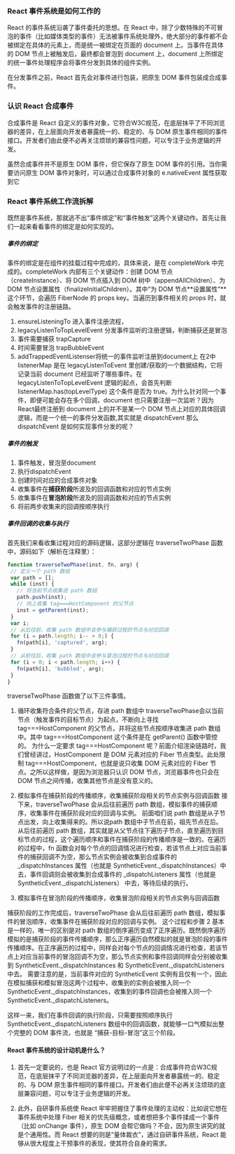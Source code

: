 ### React 事件系统是如何工作的
React 的事件系统沿袭了事件委托的思想。在 React 中，除了少数特殊的不可冒泡的事件（比如媒体类型的事件）无法被事件系统处理外，绝大部分的事件都不会被绑定在具体的元素上，而是统一被绑定在页面的 document 上。当事件在具体的 DOM 节点上被触发后，最终都会冒泡到 document 上，document 上所绑定的统一事件处理程序会将事件分发到具体的组件实例。

在分发事件之前，React 首先会对事件进行包装，把原生 DOM 事件包装成合成事件。

### 认识 React 合成事件

合成事件是 React 自定义的事件对象，它符合W3C规范，在底层抹平了不同浏览器的差异，在上层面向开发者暴露统一的、稳定的、与 DOM 原生事件相同的事件接口。开发者们由此便不必再关注烦琐的兼容性问题，可以专注于业务逻辑的开发。

虽然合成事件并不是原生 DOM 事件，但它保存了原生 DOM 事件的引用。当你需要访问原生 DOM 事件对象时，可以通过合成事件对象的 e.nativeEvent 属性获取到它

### React 事件系统工作流拆解
既然是事件系统，那就逃不出“事件绑定”和“事件触发”这两个关键动作。首先让我们一起来看看事件的绑定是如何实现的。

##### 事件的绑定
事件的绑定是在组件的挂载过程中完成的，具体来说，是在 completeWork 中完成的。completeWork 内部有三个关键动作：创建 DOM 节点（createInstance）、将 DOM 节点插入到 DOM 树中（appendAllChildren）、为 DOM 节点设置属性（finalizeInitialChildren）。其中“为 DOM 节点**设置属性”**这个环节，会遍历 FiberNode 的 props key。当遍历到事件相关的 props 时，就会触发事件的注册链路。
1. ensureListeningTo 进入事件注册流程，
2. legacyListenToTopLevelEvent 分发事件监听的注册逻辑，判断捕获还是冒泡 
3. 事件需要捕获 trapCapture
4. 时间需要冒泡 trapBubbleEvent
5. addTrappedEventListenser将统一的事件监听注册到document上
在2中listenerMap 是在 legacyListenToEvent 里创建/获取的一个数据结构，它将记录当前 document 已经监听了哪些事件。在 legacyListenToTopLevelEvent 逻辑的起点，会首先判断 listenerMap.has(topLevelType) 这个条件是否为 true。为什么针对同一个事件，即便可能会存在多个回调，document 也只需要注册一次监听？因为 React最终注册到 document 上的并不是某一个 DOM 节点上对应的具体回调逻辑，而是一个统一的事件分发函数,其实就是 dispatchEvent
那么 dispatchEvent 是如何实现事件分发的呢？
##### 事件的触发
 1. 事件触发，冒泡至document
 2. 执行dispatchEvent
 3. 创建时间对应的合成事件对象
 4. 收集事件在**捕获阶段**所波及的回调函数和对应的节点实例
 5. 收集事件在**冒泡阶段**所波及的回调函数和对应的节点实例
 6. 将前两步收集来的回调按顺序执行

 ##### 事件回调的收集与执行

 首先我们来看收集过程对应的源码逻辑，这部分逻辑在 traverseTwoPhase 函数中，源码如下（解析在注释里）：
 ```javascript
function traverseTwoPhase(inst, fn, arg) {
  // 定义一个 path 数组
  var path = [];
  while (inst) {
    // 将当前节点收集进 path 数组
    path.push(inst);
    // 向上收集 tag===HostComponent 的父节点
    inst = getParent(inst);
  }
  var i;
  // 从后往前，收集 path 数组中会参与捕获过程的节点与对应回调
  for (i = path.length; i-- > 0;) {
    fn(path[i], 'captured', arg);
  }
  // 从前往后，收集 path 数组中会参与冒泡过程的节点与对应回调
  for (i = 0; i < path.length; i++) {
    fn(path[i], 'bubbled', arg);
  }
}
```
traverseTwoPhase 函数做了以下三件事情。

1. 循环收集符合条件的父节点，存进 path 数组中
traverseTwoPhase会以当前节点（触发事件的目标节点）为起点，不断向上寻找 tag===HostComponent 的父节点，并将这些节点按顺序收集进 path 数组中。其中 tag===HostComponent 这个条件是在 getParent() 函数中管控的。
为什么一定要求 tag===HostComponent 呢？前面介绍渲染链路时，我们曾经讲过，HostComponent 是 DOM 元素对应的 Fiber 节点类型。此处限制 tag===HostComponent，也就是说只收集 DOM 元素对应的 Fiber 节点。之所以这样做，是因为浏览器只认识 DOM 节点，浏览器事件也只会在 DOM 节点之间传播，收集其他节点是没有意义的。
2. 模拟事件在捕获阶段的传播顺序，收集捕获阶段相关的节点实例与回调函数
接下来，traverseTwoPhase 会从后往前遍历 path 数组，模拟事件的捕获顺序，收集事件在捕获阶段对应的回调与实例。
前面咱们说 path 数组是从子节点出发，向上收集得来的。所以说path 数组中子节点在前，祖先节点在后。
从后往前遍历 path 数组，其实就是从父节点往下遍历子节点，直至遍历到目标节点的过程，这个遍历顺序和事件在捕获阶段的传播顺序是一致的。在遍历的过程中，fn 函数会对每个节点的回调情况进行检查，若该节点上对应当前事件的捕获回调不为空，那么节点实例会被收集到合成事件的 _dispatchInstances 属性（也就是 SyntheticEvent._dispatchInstances）中去，事件回调则会被收集到合成事件的 _dispatchListeners 属性（也就是 SyntheticEvent._dispatchListeners） 中去，等待后续的执行。

3. 模拟事件在冒泡阶段的传播顺序，收集冒泡阶段相关的节点实例与回调函数

捕获阶段的工作完成后，traverseTwoPhase 会从后往前遍历 path 数组，模拟事件的冒泡顺序，收集事件在捕获阶段对应的回调与实例。
这个过程和步骤 2 基本是一样的，唯一的区别是对 path 数组的倒序遍历变成了正序遍历。既然倒序遍历模拟的是捕获阶段的事件传播顺序，那么正序遍历自然模拟的就是冒泡阶段的事件传播顺序。在正序遍历的过程中，同样会对每个节点的回调情况进行检查，若该节点上对应当前事件的冒泡回调不为空，那么节点实例和事件回调同样会分别被收集到 SyntheticEvent._dispatchInstances 和 SyntheticEvent._dispatchListeners 中去。
需要注意的是，当前事件对应的 SyntheticEvent 实例有且仅有一个，因此在模拟捕获和模拟冒泡这两个过程中，收集到的实例会被推入同一个 SyntheticEvent._dispatchInstances，收集到的事件回调也会被推入同一个 SyntheticEvent._dispatchListeners。

这样一来，我们在事件回调的执行阶段，只需要按照顺序执行 SyntheticEvent._dispatchListeners 数组中的回调函数，就能够一口气模拟出整个完整的 DOM 事件流，也就是 “捕获-目标-冒泡”这三个阶段。

#### React 事件系统的设计动机是什么？
1. 首先一定要说的，也是 React 官方说明过的一点是：合成事件符合W3C规范，在底层抹平了不同浏览器的差异，在上层面向开发者暴露统一的、稳定的、与 DOM 原生事件相同的事件接口。开发者们由此便不必再关注烦琐的底层兼容问题，可以专注于业务逻辑的开发。

2. 此外，自研事件系统使 React 牢牢把握住了事件处理的主动权：比如说它想在事件系统中处理 Fiber 相关的优先级概念，或者想把多个事件揉成一个事件（比如 onChange 事件），原生 DOM 会帮它做吗？不会，因为原生讲究的就是个通用性。而 React 想要的则是“量体裁衣”，通过自研事件系统，React 能够从很大程度上干预事件的表现，使其符合自身的需求。
